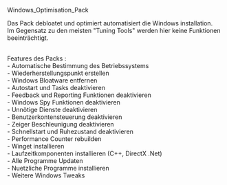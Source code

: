 Windows_Optimisation_Pack

Das Pack debloatet und optimiert automatisiert die Windows installation. <BR>
Im Gegensatz zu den meisten "Tuning Tools" werden hier keine Funktionen beeinträchtigt. <BR>

<BR>
Features des Packs :<br>
- Automatische Bestimmung des Betriebssystems <BR>
- Wiederherstellungspunkt erstellen   <br>
- Windows Bloatware entfernen    <br>
- Autostart und Tasks deaktivieren  <br>
- Feedback und Reporting Funktionen deaktivieren   <br>
- Windows Spy Funktionen deaktivieren   <br>
- Unnötige Dienste deaktivieren <BR>
- Benutzerkontensteuerung deaktivieren <br>
- Zeiger Beschleunigung deaktivieren <br>
- Schnellstart und Ruhezustand deaktivieren  <br>
- Performance Counter rebuilden  <BR>                  
- Winget installieren   <BR>                              
- Laufzeitkomponenten installieren (C++, DirectX .Net)      <BR>                           
- Alle Programme Updaten     <BR>                      
- Nuetzliche Programme installieren <BR>
- Weitere Windows Tweaks
